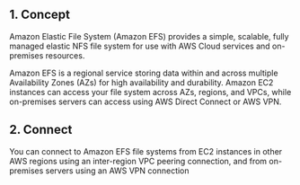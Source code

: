 ## 1. Concept
Amazon Elastic File System (Amazon EFS) provides a simple, scalable, fully managed elastic NFS file system for use with AWS Cloud services and on-premises resources.

Amazon EFS is a regional service storing data within and across multiple Availability Zones (AZs) for high availability and durability. Amazon EC2 instances can access your file system across AZs, regions, and VPCs, while on-premises servers can access using AWS Direct Connect or AWS VPN.

## 2. Connect
You can connect to Amazon EFS file systems from EC2 instances in other AWS regions using an inter-region VPC peering connection, and from on-premises servers using an AWS VPN connection